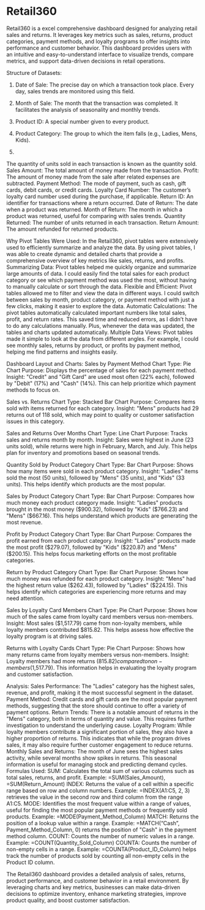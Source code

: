 # Retail360
Retail360 is a excel comprehensive dashboard designed for analyzing retail sales and returns. It leverages key metrics such as sales, returns, product categories, payment methods, and loyalty programs to offer insights into performance and customer behavior. This dashboard provides users with an intuitive and easy-to-understand interface to visualize trends, compare metrics, and support data-driven decisions in retail operations.

Structure of Datasets:

1. Date of Sale: The precise day on which a transaction took place. Every day, sales trends are monitored using this field.

2. Month of Sale: The month that the transaction was completed. It facilitates the analysis of seasonality and monthly trends.

3. Product ID: A special number given to every product. 
5. Product Category: The group to which the item falls (e.g., Ladies, Mens, Kids).
6. 
The quantity of units sold in each transaction is known as the quantity sold.
Sales Amount: The total amount of money made from the transaction.
Profit: The amount of money made from the sale after related expenses are subtracted.
Payment Method: The mode of payment, such as cash, gift cards, debit cards, or credit cards.
Loyalty Card Number: The customer’s loyalty card number used during the purchase, if applicable.
Return ID: An identifier for transactions where a return occurred.
Date of Return: The date when a product was returned.
Month of Return: The month in which a product was returned, useful for comparing with sales trends.
Quantity Returned: The number of units returned in each transaction.
Return Amount: The amount refunded for returned products.

Why Pivot Tables Were Used:
In the Retail360, pivot tables were extensively used to efficiently summarize and analyze the data. By using pivot tables, I was able to create dynamic and detailed charts that provide a comprehensive overview of key metrics like sales, returns, and profits.
Summarizing Data: Pivot tables helped me quickly organize and summarize large amounts of data. I could easily find the total sales for each product category or see which payment method was used the most, without having to manually calculate or sort through the data.
Flexible and Efficient: Pivot tables allowed me to filter and view the data in different ways. I could switch between sales by month, product category, or payment method with just a few clicks, making it easier to explore the data.
Automatic Calculations: The pivot tables automatically calculated important numbers like total sales, profit, and return rates. This saved time and reduced errors, as I didn’t have to do any calculations manually. Plus, whenever the data was updated, the tables and charts updated automatically.
Multiple Data Views: Pivot tables made it simple to look at the data from different angles. For example, I could see monthly sales, returns by product, or profits by payment method, helping me find patterns and insights easily.

Dashboard Layout and Charts:
Sales by Payment Method
 Chart Type: Pie Chart
 Purpose: Displays the percentage of sales for each payment method.
 Insight: "Credit" and "Gift Card" are used most often (22% each), followed by "Debit" (17%) and "Cash" (14%). This can help prioritize which payment methods to focus on.


Sales vs. Returns
 Chart Type: Stacked Bar Chart
 Purpose: Compares items sold with items returned for each category.
 Insight: "Mens" products had 29 returns out of 118 sold, which may point to quality or customer satisfaction issues in this category.


Sales and Returns Over Months
 Chart Type: Line Chart
 Purpose: Tracks sales and returns month by month.
 Insight: Sales were highest in June (23 units sold), while returns were high in February, March, and July. This helps plan for inventory and promotions based on seasonal trends.


Quantity Sold by Product Category
 Chart Type: Bar Chart
 Purpose: Shows how many items were sold in each product category.
 Insight: "Ladies" items sold the most (50 units), followed by "Mens" (35 units), and "Kids" (33 units). This helps identify which products are the most popular.


Sales by Product Category
 Chart Type: Bar Chart
 Purpose: Compares how much money each product category made.
 Insight: "Ladies" products brought in the most money ($900.32), followed by "Kids" ($766.23) and "Mens" ($667.16). This helps understand which products are generating the most revenue.

Profit by Product Category
 Chart Type: Bar Chart
 Purpose: Compares the profit earned from each product category.
 Insight: "Ladies" products made the most profit ($279.07), followed by "Kids" ($220.87) and "Mens" ($200.15). This helps focus marketing efforts on the most profitable categories.


Return by Product Category
 Chart Type: Bar Chart
 Purpose: Shows how much money was refunded for each product category.
 Insight: "Mens" had the highest return value ($262.43), followed by "Ladies" ($224.15). This helps identify which categories are experiencing more returns and may need attention.


Sales by Loyalty Card Members
 Chart Type: Pie Chart
 Purpose: Shows how much of the sales came from loyalty card members versus non-members.
 Insight: Most sales ($1,517.79) came from non-loyalty members, while loyalty members contributed $815.82. This helps assess how effective the loyalty program is at driving sales.


Returns with Loyalty Cards
 Chart Type: Pie Chart
 Purpose: Shows how many returns came from loyalty members versus non-members.
 Insight: Loyalty members had more returns ($815.82) compared to non-members ($1,517.79). This information helps in evaluating the loyalty program and customer satisfaction.


Analysis:
Sales Performance: The "Ladies" category has the highest sales, revenue, and profit, making it the most successful segment in the dataset.
Payment Method: Credit cards and gift cards are the most popular payment methods, suggesting that the store should continue to offer a variety of payment options.
Return Trends: There is a notable amount of returns in the "Mens" category, both in terms of quantity and value. This requires further investigation to understand the underlying cause.
Loyalty Program: While loyalty members contribute a significant portion of sales, they also have a higher proportion of returns. This indicates that while the program drives sales, it may also require further customer engagement to reduce returns.
Monthly Sales and Returns: The month of June sees the highest sales activity, while several months show spikes in returns. This seasonal information is useful for managing stock and predicting demand cycles.
Formulas Used:
SUM: Calculates the total sum of various columns such as total sales, returns, and profit.
Example: =SUM(Sales_Amount), =SUM(Return_Amount)
INDEX: Returns the value of a cell within a specific range based on row and column numbers.
Example: =INDEX(A1:C5, 2, 3) retrieves the value in the second row and third column from the range A1:C5.
MODE: Identifies the most frequent value within a range of values, useful for finding the most popular payment methods or frequently sold products.
Example: =MODE(Payment_Method_Column)
MATCH: Returns the position of a lookup value within a range.
Example: =MATCH(“Cash”, Payment_Method_Column, 0) returns the position of "Cash" in the payment method column.
COUNT: Counts the number of numeric values in a range.
Example: =COUNT(Quantity_Sold_Column)
COUNTA: Counts the number of non-empty cells in a range.
Example: =COUNTA(Product_ID_Column) helps track the number of products sold by counting all non-empty cells in the Product ID column.

The Retail360 dashboard provides a detailed analysis of sales, returns, product performance, and customer behavior in a retail environment. By leveraging charts and key metrics, businesses can make data-driven decisions to optimize inventory, enhance marketing strategies, improve product quality, and boost customer satisfaction.
